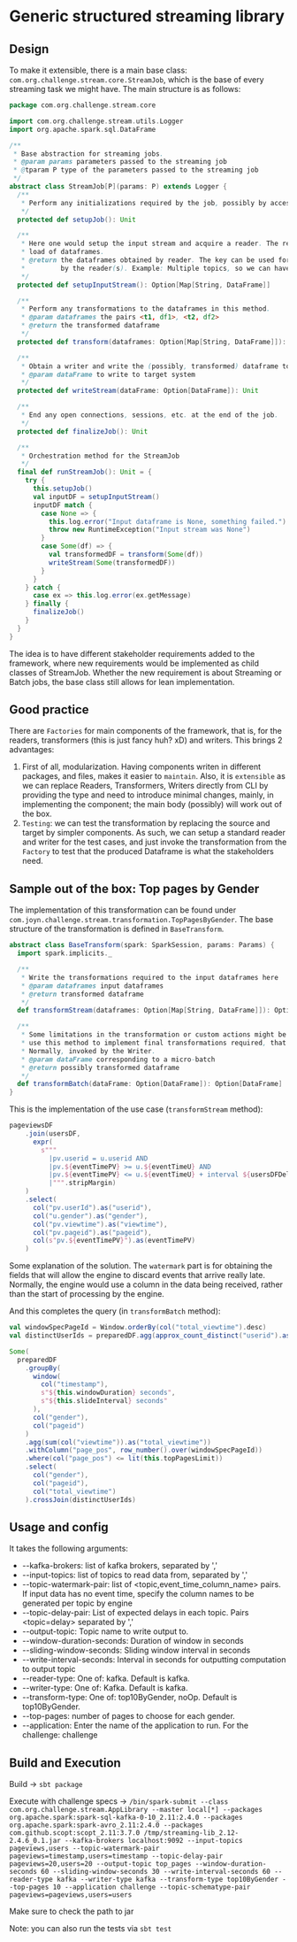 # Generic structured streaming library
 ## Design
 To make it extensible, there is a main base class: `com.org.challenge.stream.core.StreamJob`, which is the base of every streaming
 task we might have. The main structure is as follows: 
   ```scala
   package com.org.challenge.stream.core
   
   import com.org.challenge.stream.utils.Logger
   import org.apache.spark.sql.DataFrame
   
   /**
    * Base abstraction for streaming jobs.
    * @param params parameters passed to the streaming job
    * @tparam P type of the parameters passed to the streaming job
    */
   abstract class StreamJob[P](params: P) extends Logger {
     /**
      * Perform any initializations required by the job, possibly by accessing the params object.
      */
     protected def setupJob(): Unit
   
     /**
      * Here one would setup the input stream and acquire a reader. The reader has to be used to initiate the
      * load of dataframes.
      * @return the dataframes obtained by reader. The key can be used for uniquely identifying multiple sources loaded
      *         by the reader(s). Example: Multiple topics, so we can have <t1, df1>,<t2, df2>, ...
      */
     protected def setupInputStream(): Option[Map[String, DataFrame]]
   
     /**
      * Perform any transformations to the dataframes in this method.
      * @param dataframes the pairs <t1, df1>, <t2, df2>
      * @return the transformed dataframe
      */
     protected def transform(dataframes: Option[Map[String, DataFrame]]): DataFrame
   
     /**
      * Obtain a writer and write the (possibly, transformed) dataframe to the target system.
      * @param dataFrame to write to target system
      */
     protected def writeStream(dataFrame: Option[DataFrame]): Unit
   
     /**
      * End any open connections, sessions, etc. at the end of the job.
      */
     protected def finalizeJob(): Unit
   
     /**
      * Orchestration method for the StreamJob
      */
     final def runStreamJob(): Unit = {
       try {
         this.setupJob()
         val inputDF = setupInputStream()
         inputDF match {
           case None => {
             this.log.error("Input dataframe is None, something failed.")
             throw new RuntimeException("Input stream was None")
           }
           case Some(df) => {
             val transformedDF = transform(Some(df))
             writeStream(Some(transformedDF))
           }
         }
       } catch {
         case ex => this.log.error(ex.getMessage)
       } finally {
         finalizeJob()
       }
     }
   }

```
The idea is to have different stakeholder requirements added to the framework,
where new requirements would be implemented as child classes of StreamJob. Whether the new
requirement is about Streaming or Batch jobs, the base class still allows for lean implementation.

## Good practice
There are `Factories` for main components of the framework, that is,
for the readers, transformers (this is just fancy huh? xD) and writers.
This brings 2 advantages:
1. First of all, modularization. Having components writen in different packages,
and files, makes it easier to `maintain`. Also, it is `extensible` as we can replace
Readers, Transformers, Writers directly from CLI by providing the type and need to introduce
minimal changes, mainly, in implementing the component; the main body (possibly) will work out
of the box.
2. `Testing`: we can test the transformation by replacing the source and target by
simpler components. As such, we can setup a standard reader and writer for the test cases,
and just invoke the transformation from the `Factory` to test that the produced Dataframe is what the stakeholders need.
 
## Sample out of the box: Top pages by Gender
The implementation of this transformation can be found under 
`com.joyn.challenge.stream.transformation.TopPagesByGender`. The
base structure of the transformation is defined in `BaseTransform`.

```scala
abstract class BaseTransform(spark: SparkSession, params: Params) {
  import spark.implicits._

  /**
   * Write the transformations required to the input dataframes here
   * @param dataframes input dataframes
   * @return transformed dataframe
   */
  def transformStream(dataframes: Option[Map[String, DataFrame]]): Option[DataFrame]

  /**
   * Some limitations in the transformation or custom actions might be required,
   * use this method to implement final transformations required, that will be executed in micro-batches.
   * Normally, invoked by the Writer.
   * @param dataFrame corresponding to a micro-batch
   * @return possibly transformed dataframe
   */
  def transformBatch(dataFrame: Option[DataFrame]): Option[DataFrame]
}
```
This is the implementation of the use case (`transformStream` method):
```scala
pageviewsDF
    .join(usersDF,
      expr(
        s"""
          |pv.userid = u.userid AND
          |pv.${eventTimePV} >= u.${eventTimeU} AND
          |pv.${eventTimePV} <= u.${eventTimeU} + interval ${usersDFDelay} seconds
          |""".stripMargin)
    )
    .select(
      col("pv.userId").as("userid"),
      col("u.gender").as("gender"),
      col("pv.viewtime").as("viewtime"),
      col("pv.pageid").as("pageid"),
      col(s"pv.${eventTimePV}").as(eventTimePV)
    )
```
Some explanation of the solution. The `watermark` part is for obtaining the fields that will allow the engine
to discard events that arrive really late. Normally, the engine would
use a column in the data being received, rather than the start of processing
by the engine.

And this completes the query (in `transformBatch` method):
```scala
val windowSpecPageId = Window.orderBy(col("total_viewtime").desc)
val distinctUserIds = preparedDF.agg(approx_count_distinct("userid").as("distinct_user_ids"))

Some(
  preparedDF
    .groupBy(
      window(
        col("timestamp"),
        s"${this.windowDuration} seconds",
        s"${this.slideInterval} seconds"
      ),
      col("gender"),
      col("pageid")
    )
    .agg(sum(col("viewtime")).as("total_viewtime"))
    .withColumn("page_pos", row_number().over(windowSpecPageId))
    .where(col("page_pos") <= lit(this.topPagesLimit))
    .select(
      col("gender"),
      col("pageid"),
      col("total_viewtime")
    ).crossJoin(distinctUserIds)
```

## Usage and config
It takes the following arguments: 
* --kafka-brokers: list of kafka brokers, separated by ','
* --input-topics: list of topics to read data from, separated by ','
* --topic-watermark-pair: list of <topic,event_time_column_name> pairs. If input data has no event time, specify the column names to be generated per topic by engine
* --topic-delay-pair: List of expected delays in each topic. Pairs <topic=delay> separated by ','
* --output-topic: Topic name to write output to.
* --window-duration-seconds: Duration of window in seconds
* --sliding-window-seconds: Sliding window interval in seconds
* --write-interval-seconds: Interval in seconds for outputting computation to output topic
* --reader-type: One of: kafka. Default is kafka.
* --writer-type: One of: Kafka. Default is kafka.
* --transform-type: One of: top10ByGender, noOp. Default is top10ByGender.
* --top-pages: number of pages to choose for each gender.
* --application: Enter the name of the application to run. For the challenge: challenge

## Build and Execution
Build -> `sbt package`

Execute with challenge specs -> `/bin/spark-submit --class com.org.challenge.stream.AppLibrary --master local[*] --packages org.apache.spark:spark-sql-kafka-0-10_2.11:2.4.0 --packages org.apache.spark:spark-avro_2.11:2.4.0 --packages com.github.scopt:scopt_2.11:3.7.0 /tmp/streaming-lib_2.12-2.4.6_0.1.jar --kafka-brokers localhost:9092 --input-topics pageviews,users --topic-watermark-pair pageviews=timestamp,users=timestamp --topic-delay-pair pageviews=20,users=20 --output-topic top_pages --window-duration-seconds 60 --sliding-window-seconds 30 --write-interval-seconds 60 --reader-type kafka --writer-type kafka --transform-type top10ByGender --top-pages 10 --application challenge --topic-schematype-pair pageviews=pageviews,users=users`

Make sure to check the path to jar

Note: you can also run the tests via `sbt test` 
